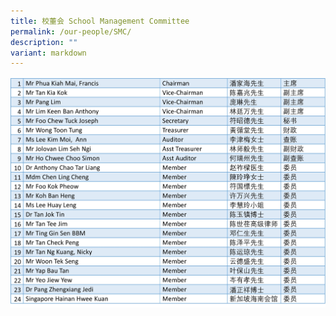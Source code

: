```yaml
---
title: 校董会 School Management Committee
permalink: /our-people/SMC/
description: ""
variant: markdown
---
```

![](/images/Our%20People/2025_SMC_List_.jpg)
